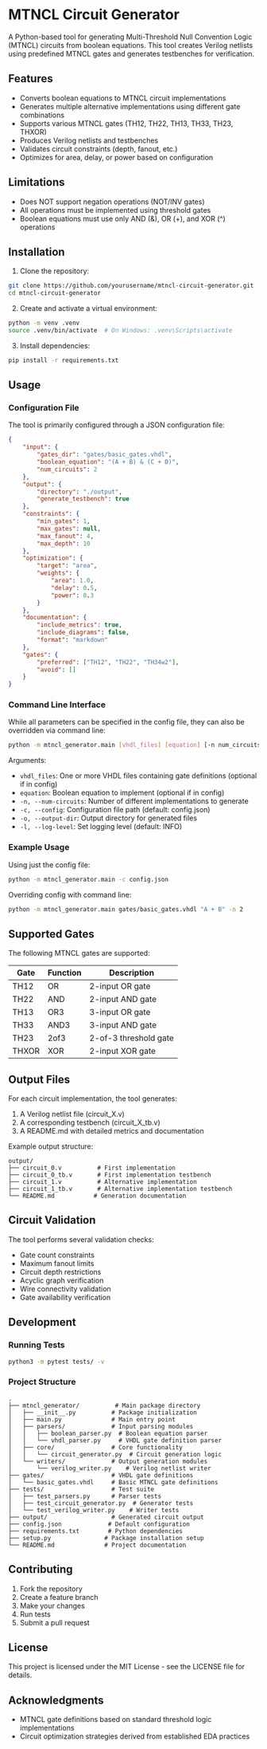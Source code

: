 # MTNCL Circuit Generator

A Python-based tool for generating Multi-Threshold Null Convention Logic (MTNCL) circuits from boolean equations. This tool creates Verilog netlists using predefined MTNCL gates and generates testbenches for verification.

## Features

- Converts boolean equations to MTNCL circuit implementations
- Generates multiple alternative implementations using different gate combinations
- Supports various MTNCL gates (TH12, TH22, TH13, TH33, TH23, THXOR)
- Produces Verilog netlists and testbenches
- Validates circuit constraints (depth, fanout, etc.)
- Optimizes for area, delay, or power based on configuration

## Limitations

- Does NOT support negation operations (NOT/INV gates)
- All operations must be implemented using threshold gates
- Boolean equations must use only AND (&), OR (+), and XOR (^) operations

## Installation

1. Clone the repository:
```bash
git clone https://github.com/yourusername/mtncl-circuit-generator.git
cd mtncl-circuit-generator
```

2. Create and activate a virtual environment:
```bash
python -m venv .venv
source .venv/bin/activate  # On Windows: .venv\Scripts\activate
```

3. Install dependencies:
```bash
pip install -r requirements.txt
```

## Usage

### Configuration File

The tool is primarily configured through a JSON configuration file:

```json
{
    "input": {
        "gates_dir": "gates/basic_gates.vhdl",
        "boolean_equation": "(A + B) & (C + D)",
        "num_circuits": 2
    },
    "output": {
        "directory": "./output",
        "generate_testbench": true
    },
    "constraints": {
        "min_gates": 1,
        "max_gates": null,
        "max_fanout": 4,
        "max_depth": 10
    },
    "optimization": {
        "target": "area",
        "weights": {
            "area": 1.0,
            "delay": 0.5,
            "power": 0.3
        }
    },
    "documentation": {
        "include_metrics": true,
        "include_diagrams": false,
        "format": "markdown"
    },
    "gates": {
        "preferred": ["TH12", "TH22", "TH34w2"],
        "avoid": []
    }
}
```

### Command Line Interface

While all parameters can be specified in the config file, they can also be overridden via command line:

```bash
python -m mtncl_generator.main [vhdl_files] [equation] [-n num_circuits] [-c config] [-o output_dir]
```

Arguments:
- `vhdl_files`: One or more VHDL files containing gate definitions (optional if in config)
- `equation`: Boolean equation to implement (optional if in config)
- `-n, --num-circuits`: Number of different implementations to generate
- `-c, --config`: Configuration file path (default: config.json)
- `-o, --output-dir`: Output directory for generated files
- `-l, --log-level`: Set logging level (default: INFO)

### Example Usage

Using just the config file:
```bash
python -m mtncl_generator.main -c config.json
```

Overriding config with command line:
```bash
python -m mtncl_generator.main gates/basic_gates.vhdl "A + B" -n 2
```

## Supported Gates

The following MTNCL gates are supported:

| Gate  | Function | Description |
|-------|----------|-------------|
| TH12  | OR       | 2-input OR gate |
| TH22  | AND      | 2-input AND gate |
| TH13  | OR3      | 3-input OR gate |
| TH33  | AND3     | 3-input AND gate |
| TH23  | 2of3     | 2-of-3 threshold gate |
| THXOR | XOR      | 2-input XOR gate |

## Output Files

For each circuit implementation, the tool generates:
1. A Verilog netlist file (circuit_X.v)
2. A corresponding testbench (circuit_X_tb.v)
3. A README.md with detailed metrics and documentation

Example output structure:
```
output/
├── circuit_0.v          # First implementation
├── circuit_0_tb.v       # First implementation testbench
├── circuit_1.v          # Alternative implementation
├── circuit_1_tb.v       # Alternative implementation testbench
└── README.md           # Generation documentation
```

## Circuit Validation

The tool performs several validation checks:
- Gate count constraints
- Maximum fanout limits
- Circuit depth restrictions
- Acyclic graph verification
- Wire connectivity validation
- Gate availability verification

## Development

### Running Tests

```bash
python3 -m pytest tests/ -v
```

### Project Structure

```
.
├── mtncl_generator/          # Main package directory
│   ├── __init__.py          # Package initialization
│   ├── main.py              # Main entry point
│   ├── parsers/             # Input parsing modules
│   │   ├── boolean_parser.py  # Boolean equation parser
│   │   └── vhdl_parser.py     # VHDL gate definition parser
│   ├── core/                # Core functionality
│   │   └── circuit_generator.py  # Circuit generation logic
│   └── writers/             # Output generation modules
│       └── verilog_writer.py    # Verilog netlist writer
├── gates/                   # VHDL gate definitions
│   └── basic_gates.vhdl     # Basic MTNCL gate definitions
├── tests/                   # Test suite
│   ├── test_parsers.py      # Parser tests
│   ├── test_circuit_generator.py  # Generator tests
│   └── test_verilog_writer.py    # Writer tests
├── output/                  # Generated circuit output
├── config.json             # Default configuration
├── requirements.txt        # Python dependencies
├── setup.py               # Package installation setup
└── README.md              # Project documentation
```

## Contributing

1. Fork the repository
2. Create a feature branch
3. Make your changes
4. Run tests
5. Submit a pull request

## License

This project is licensed under the MIT License - see the LICENSE file for details.

## Acknowledgments

- MTNCL gate definitions based on standard threshold logic implementations
- Circuit optimization strategies derived from established EDA practices